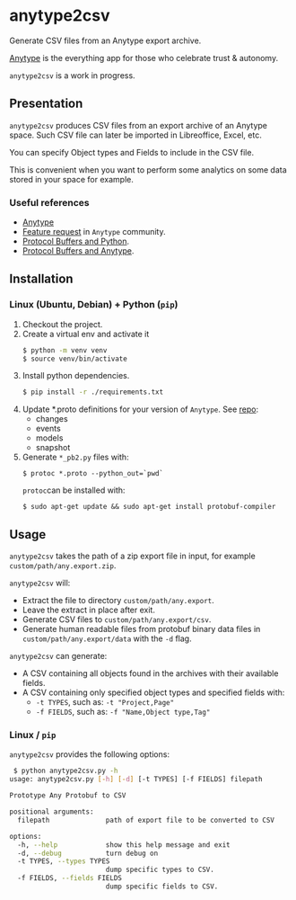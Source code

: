 # anytype2csv
Generate CSV files from an Anytype export archive.

[Anytype](https://anytype.io/) is the everything app for those
who celebrate trust & autonomy.

`anytype2csv` is a work in progress.

## Presentation

`anytype2csv` produces CSV files from an export archive of an Anytype space.
Such CSV file can later be imported in Libreoffice, Excel, etc.

You can specify Object types and Fields to include in the CSV file.

This is convenient when you want to perform some analytics on some data stored 
in your space for example.

### Useful references

* [Anytype](https://anytype.io/) 
* [Feature request](https://community.anytype.io/t/csv-excel-export/2781/18) in `Anytype` community.
* [Protocol Buffers and Python](https://protobuf.dev/getting-started/pythontutorial/).
* [Protocol Buffers and Anytype](https://github.com/anyproto/any-block).

## Installation

### Linux (Ubuntu, Debian) + Python (`pip`)
1. Checkout the project.
2. Create a virtual env and activate it
   ``` bash
   $ python -m venv venv
   $ source venv/bin/activate
   ```
3. Install python dependencies.
   ``` bash
   $ pip install -r ./requirements.txt
   ```
4. Update *.proto definitions for your version of `Anytype`.
See [repo](https://github.com/anyproto/any-block):
   * changes
   * events
   * models
   * snapshot
5. Generate `*_pb2.py` files with: 
   ```
   $ protoc *.proto --python_out=`pwd`
   ```
   `protoc`can be installed with:
   ```
   $ sudo apt-get update && sudo apt-get install protobuf-compiler
   ```

## Usage

`anytype2csv` takes the path of a zip export file in input, for example
`custom/path/any.export.zip`.

`anytype2csv` will:
* Extract the file to directory `custom/path/any.export`.
* Leave the extract in place after exit.
* Generate CSV files to `custom/path/any.export/csv`.
* Generate human readable files from protobuf binary data files in
`custom/path/any.export/data` with the `-d` flag.

`anytype2csv` can generate:
* A CSV containing all objects found in the archives with their
available fields.
* A CSV containing only specified object types and specified fields with:
   * `-t TYPES`, such as: `-t "Project,Page"`
   * `-f FIELDS`, such as: `-f "Name,Object type,Tag"`

### Linux / `pip`
`anytype2csv` provides the following options:

``` bash
 $ python anytype2csv.py -h 
usage: anytype2csv.py [-h] [-d] [-t TYPES] [-f FIELDS] filepath

Prototype Any Protobuf to CSV

positional arguments:
  filepath              path of export file to be converted to CSV

options:
  -h, --help            show this help message and exit
  -d, --debug           turn debug on
  -t TYPES, --types TYPES
                        dump specific types to CSV.
  -f FIELDS, --fields FIELDS
                        dump specific fields to CSV.
```
